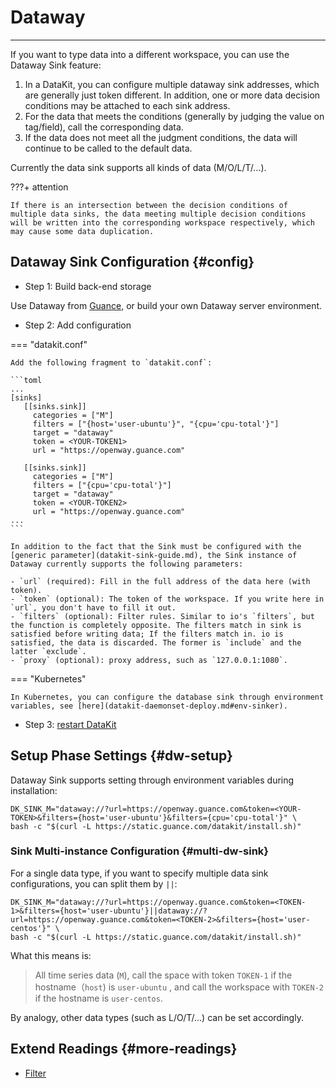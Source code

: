 # Dataway
---

If you want to type data into a different workspace, you can use the Dataway Sink feature:

1. In a DataKit, you can configure multiple dataway sink addresses, which are generally just token different. In addition, one or more data decision conditions may be attached to each sink address.
1. For the data that meets the conditions (generally by judging the value on tag/field), call the corresponding data.
1. If the data does not meet all the judgment conditions, the data will continue to be called to the default data.

Currently the data sink supports all kinds of data (M/O/L/T/...).

???+ attention

    If there is an intersection between the decision conditions of multiple data sinks, the data meeting multiple decision conditions will be written into the corresponding workspace respectively, which may cause some data duplication.

## Dataway Sink Configuration {#config}

- Step 1: Build back-end storage

Use Dataway from [Guance](https://console.guance.com/), or build your own Dataway server environment.

- Step 2: Add configuration

=== "datakit.conf"

    Add the following fragment to `datakit.conf`:
    
    ```toml
    ...
    [sinks]
       [[sinks.sink]]
         categories = ["M"]
         filters = ["{host='user-ubuntu'}", "{cpu='cpu-total'}"]
         target = "dataway"
         token = <YOUR-TOKEN1>
         url = "https://openway.guance.com"
     
       [[sinks.sink]]
         categories = ["M"]
         filters = ["{cpu='cpu-total'}"]
         target = "dataway"
         token = <YOUR-TOKEN2>
         url = "https://openway.guance.com"
    ...
    ```
    
    In addition to the fact that the Sink must be configured with the [generic parameter](datakit-sink-guide.md), the Sink instance of Dataway currently supports the following parameters:
    
    - `url` (required): Fill in the full address of the data here (with token).
    - `token` (optional): The token of the workspace. If you write here in `url`, you don't have to fill it out.
    - `filters` (optional): Filter rules. Similar to io's `filters`, but the function is completely opposite. The filters match in sink is satisfied before writing data; If the filters match in. io is satisfied, the data is discarded. The former is `include` and the latter `exclude`.
    - `proxy` (optional): proxy address, such as `127.0.0.1:1080`.

=== "Kubernetes"

    In Kubernetes, you can configure the database sink through environment variables, see [here](datakit-daemonset-deploy.md#env-sinker).

- Step 3: [restart DataKit](datakit-service-how-to.md#manage-service)

## Setup Phase Settings {#dw-setup}

Dataway Sink supports setting through environment variables during installation:

```shell
DK_SINK_M="dataway://?url=https://openway.guance.com&token=<YOUR-TOKEN>&filters={host='user-ubuntu'}&filters={cpu='cpu-total'}" \
bash -c "$(curl -L https://static.guance.com/datakit/install.sh)"
```

### Sink Multi-instance Configuration {#multi-dw-sink}

For a single data type, if you want to specify multiple data sink configurations, you can split them by `||`:

```shell
DK_SINK_M="dataway://?url=https://openway.guance.com&token=<TOKEN-1>&filters={host='user-ubuntu'}||dataway://?url=https://openway.guance.com&token=<TOKEN-2>&filters={host='user-centos'}" \
bash -c "$(curl -L https://static.guance.com/datakit/install.sh)"
```

What this means is:

> All time series data (`M`), call the space with token `TOKEN-1` if the hostname（`host`) is `user-ubuntu` , and call the workspace with `TOKEN-2` if the hostname is `user-centos`.

By analogy, other data types (such as L/O/T/...) can be set accordingly.

## Extend Readings {#more-readings}

- [Filter](datakit-filter.md#howto)
